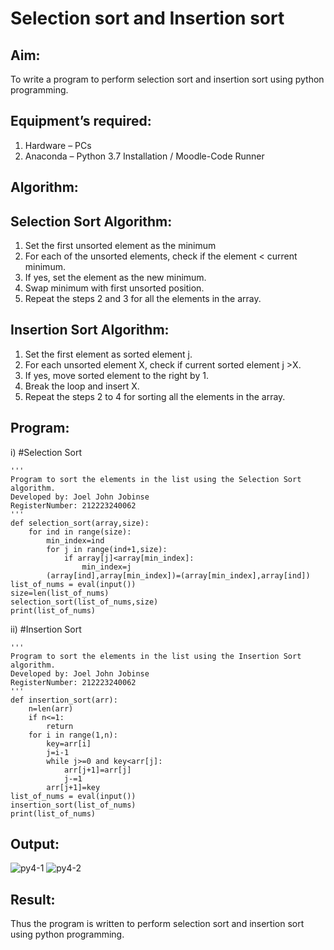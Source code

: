# Selection sort and Insertion sort
## Aim:
To write a program to perform selection sort and insertion sort using python programming.
## Equipment’s required:
1.	Hardware – PCs
2.	Anaconda – Python 3.7 Installation / Moodle-Code Runner
## Algorithm:
## Selection Sort Algorithm:
1.	Set the first unsorted element as the minimum
2.	For each of the unsorted elements, check if the element < current minimum.
3.	If yes, set the element as the new minimum.
4.	Swap minimum with first unsorted position.
5.	Repeat the steps 2 and 3 for all the elements in the array.
## Insertion Sort Algorithm:
1.	Set the first element as sorted element j.
2.	For each unsorted element X, check if current sorted element j >X.
3.	If yes, move sorted element to the right by 1.
4.	Break the loop and insert X.
5.	Repeat the steps 2 to 4 for sorting all the elements in the array.
## Program:
i)	#Selection Sort
```
''' 
Program to sort the elements in the list using the Selection Sort algorithm.
Developed by: Joel John Jobinse
RegisterNumber: 212223240062
'''
def selection_sort(array,size):
    for ind in range(size):
        min_index=ind
        for j in range(ind+1,size):
            if array[j]<array[min_index]:
                min_index=j
        (array[ind],array[min_index])=(array[min_index],array[ind])
list_of_nums = eval(input())
size=len(list_of_nums)
selection_sort(list_of_nums,size)
print(list_of_nums)

```
ii)	#Insertion Sort
```
''' 
Program to sort the elements in the list using the Insertion Sort algorithm.
Developed by: Joel John Jobinse
RegisterNumber: 212223240062
'''
def insertion_sort(arr):
    n=len(arr)
    if n<=1:
        return
    for i in range(1,n):
        key=arr[i]
        j=i-1
        while j>=0 and key<arr[j]:
            arr[j+1]=arr[j]
            j-=1
        arr[j+1]=key
list_of_nums = eval(input())
insertion_sort(list_of_nums)
print(list_of_nums)

```

## Output:
![py4-1](https://github.com/joeljohnjobinse/Sorting-Algorithm/assets/138955488/c273ec2a-6238-466d-a2b8-2579c66f2f02)
![py4-2](https://github.com/joeljohnjobinse/Sorting-Algorithm/assets/138955488/06857d22-bf9e-4390-9050-073ef7c1ffc8)

## Result:
Thus the program is written to perform selection sort and insertion sort using python programming.
